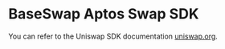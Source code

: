 # BaseSwap Aptos Swap SDK

You can refer to the Uniswap SDK documentation [uniswap.org](https://docs.uniswap.org/sdk/2.0.0/).
